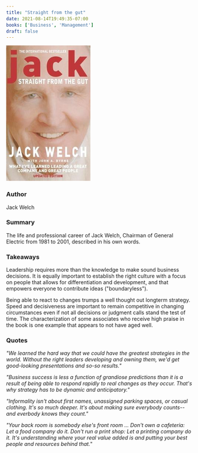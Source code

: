 ```yaml
---
title: "Straight from the gut"
date: 2021-08-14T19:49:35-07:00
books: ['Business', 'Management']
draft: false 
---
```


![Straight from the gut](img/book_cover_straight_from_the_gut.jpg)

### Author

Jack Welch

### Summary

The life and professional career of Jack Welch, Chairman of General Electric from 1981 to 2001, described in his own words.

### Takeaways

Leadership requires more than the knowledge to make sound business decisions. It is equally important to establish the right culture with a focus on people that allows for differentiation and development, and that empowers everyone to contribute ideas ("boundaryless").

Being able to react to changes trumps a well thought out longterm strategy. Speed and decisiveness are important to remain competitive in changing circumstances even if not all decisions or judgment calls stand the test of time. The characterization of some associates who receive high praise in the book is one example that appears to not have aged well.

### Quotes

*"We learned the hard way that we could have the greatest strategies in the world. Without the right leaders developing and owning them, we'd get good-looking presentations and so-so results."*

*"Business success is less a function of grandiose predictions than it is a result of being able to respond rapidly to real changes as they occur. That's why strategy has to be dynamic and anticipatory."*

*"Informality isn't about first names, unassigned parking spaces, or casual clothing. It's so much deeper. It's about making sure everybody counts--and everbody knows they count."*

*"Your back room is somebody else's front room ... Don't own a cafeteria: Let a food company do it. Don't run a print shop: Let a printing company do it. It's understanding where your real value added is and putting your best people and resources behind that.*"

